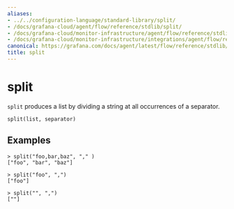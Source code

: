 ```yaml
---
aliases:
- ../../configuration-language/standard-library/split/
- /docs/grafana-cloud/agent/flow/reference/stdlib/split/
- /docs/grafana-cloud/monitor-infrastructure/agent/flow/reference/stdlib/split/
- /docs/grafana-cloud/monitor-infrastructure/integrations/agent/flow/reference/stdlib/split/
canonical: https://grafana.com/docs/agent/latest/flow/reference/stdlib/split/
title: split
---
```


# split

`split` produces a list by dividing a string at all occurrences of a separator.

```river
split(list, separator)
```

## Examples

```river
> split("foo,bar,baz", "," )
["foo", "bar", "baz"]

> split("foo", ",")
["foo"]

> split("", ",")
[""]
```
